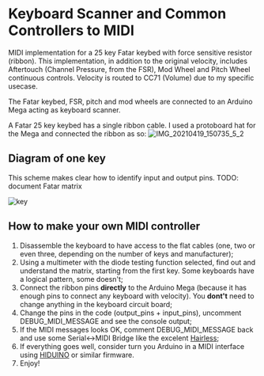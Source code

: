 # Keyboard Scanner and Common Controllers to MIDI
MIDI implementation for a 25 key Fatar keybed with force sensitive resistor (ribbon).
This implementation, in addition to the original velocity, includes Aftertouch (Channel Pressure, from the FSR), 
Mod Wheel and Pitch Wheel continuous controls. Velocity is routed to CC71 (Volume) due to my specific usecase.

The Fatar keybed, FSR, pitch and mod wheels are connected to an Arduino Mega acting as keyboard scanner.

A Fatar 25 key keybed has a single ribbon cable. I used a protoboard hat for the Mega and connected the ribbon as so:
![IMG_20210419_150735_5_2](https://user-images.githubusercontent.com/10801301/115241897-a0e09e80-a121-11eb-9f5e-0a53ac5c5390.jpg)

## Diagram of one key
This scheme makes clear how to identify input and output pins. TODO: document Fatar matrix

![key](https://raw.githubusercontent.com/oxesoft/keyboardscanner/master/key_scheme.png)

## How to make your own MIDI controller
1) Disassemble the keyboard to have access to the flat cables (one, two or even three, depending on the number of keys and manufacturer);
2) Using a multimeter with the diode testing function selected, find out and understand the matrix, starting from the first key. Some keyboards have a logical pattern, some doesn't;
3) Connect the ribbon pins **directly** to the Arduino Mega (because it has enough pins to connect any keyboard with velocity). You **dont't** need to change anything in the keyboard circuit board;
4) Change the pins in the code (output_pins + input_pins), uncomment DEBUG_MIDI_MESSAGE and see the console output;
5) If the MIDI messages looks OK, comment DEBUG_MIDI_MESSAGE back and use some Serial<->MIDI Bridge like the excelent [Hairless](https://projectgus.github.io/hairless-midiserial/);
6) If everything goes well, consider turn you Arduino in a MIDI interface using [HIDUINO](https://github.com/ddiakopoulos/hiduino) or similar firmware.
7) Enjoy!
